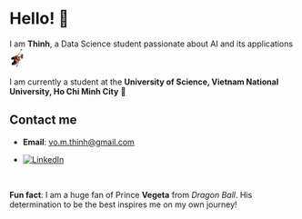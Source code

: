 # Hello! 👋

I am **Thinh**, a Data Science student passionate about AI and its applications <img src="assets/wall-e-hanging-around.gif" alt="Wall-E hanging around" width="40" align="center"/>

I am currently a student at the **University of Science, Vietnam National University, Ho Chi Minh City** **🔬**

## Contact me
- **Email**: vo.m.thinh@gmail.com
  
-  [![LinkedIn](https://img.shields.io/badge/LinkedIn-ThinhVoMinh-blue?style=flat&logo=linkedin)](https://www.linkedin.com/in/vmthinh)

<br>

**Fun fact**: I am a huge fan of Prince **Vegeta** from *Dragon Ball*. His determination to be the best inspires me on my own journey!


